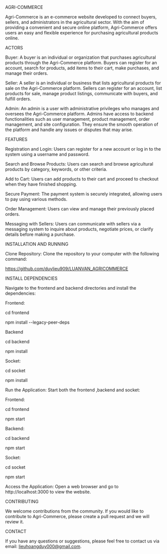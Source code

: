 AGRI-COMMERCE

Agri-Commerce is an e-commerce website developed to connect buyers, sellers, and administrators in the agricultural sector. With the aim of providing a convenient and secure online platform, Agri-Commerce offers users an easy and flexible experience for purchasing agricultural products online.

ACTORS

Buyer: A buyer is an individual or organization that purchases agricultural products through the Agri-Commerce platform. Buyers can register for an account, search for products, add items to their cart, make purchases, and manage their orders.

Seller: A seller is an individual or business that lists agricultural products for sale on the Agri-Commerce platform. Sellers can register for an account, list products for sale, manage product listings, communicate with buyers, and fulfill orders.

Admin: An admin is a user with administrative privileges who manages and oversees the Agri-Commerce platform. Admins have access to backend functionalities such as user management, product management, order management, and site configuration. They ensure the smooth operation of the platform and handle any issues or disputes that may arise.

FEATURES

Registration and Login: Users can register for a new account or log in to the system using a username and password.

Search and Browse Products: Users can search and browse agricultural products by category, keywords, or other criteria.

Add to Cart: Users can add products to their cart and proceed to checkout when they have finished shopping.

Secure Payment: The payment system is securely integrated, allowing users to pay using various methods.

Order Management: Users can view and manage their previously placed orders.

Messaging with Sellers: Users can communicate with sellers via a messaging system to inquire about products, negotiate prices, or clarify details before making a purchase.


INSTALLATION AND RUNNING

Clone Repository: Clone the repository to your computer with the following command:

https://github.com/duylieu909/LUANVAN_AGRICOMMERCE


INSTALL DEPENDENCIES

Navigate to the frontend and backend directories and install the dependencies:

Frontend:

cd frontend

npm install --legacy-peer-deps

Backend

cd backend 

npm install

Socket:

cd socket

npm install 

Run the Application: Start both the frontend ,backend and socket:

Frontend:

cd frontend

npm start

Backend:

cd backend

npm start

Socket:

cd socket

npm start

Access the Application: 
Open a web browser and go to http://localhost:3000 to view the website.

CONTRIBUTING

We welcome contributions from the community. If you would like to contribute to Agri-Commerce, please create a pull request and we will review it.

CONTACT

If you have any questions or suggestions, please feel free to contact us via email: lieuhoangduy000@gmail.com.
